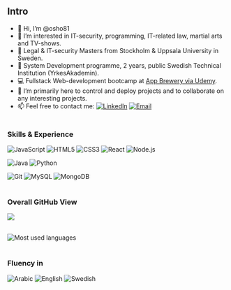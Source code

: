 ## Intro 
- 👋 Hi, I’m @osho81
- 👀 I’m interested in IT-security, programming, IT-related law, martial arts and TV-shows. 
- 📁 Legal & IT-security Masters from Stockholm & Uppsala University in Sweden.
- 💾 System Development programme, 2 years, public Swedish Technical Institution (YrkesAkademin). 
- 💻 Fullstack Web-development bootcamp at [App Brewery via Udemy](https://www.udemy.com/course/the-complete-web-development-bootcamp/).
- 💞️ I’m primarily here to control and deploy projects and to collaborate on any interesting projects. 
- 📫 Feel free to contact me:   [![LinkedIn](https://img.shields.io/badge/-LinkedIn-0A66C2?style=for-the-badge&logo=LinkedIn&logoColor=white)](https://www.linkedin.com/in/osama-h-a692241bb/)    [![Email](https://img.shields.io/badge/-Email-005FF9?style=for-the-badge&logo=Email&logoColor=white)](mailto:ossi.hour@gmail.com) 
<br><br>
### Skills & Experience
![JavaScript](https://img.shields.io/badge/-JavaScript-F7DF1E?style=plastic&logo=JavaScript&logoColor=white)
![HTML5](https://img.shields.io/badge/-HTML5-E34F26?style=plastic&logo=HTML5&logoColor=white)
![CSS3](https://img.shields.io/badge/-CSS3-1572B6?style=plastic&logo=CSS3&logoColor=white)
![React](https://img.shields.io/badge/-REACT-61DAFB?style=plastic&logo=React&logoColor=white)
![Node.js](https://img.shields.io/badge/-Node.js-339933?style=plastic&logo=Node.js&logoColor=white) 

![Java](https://img.shields.io/badge/-Java-007396?style=plastic&logo=Java&logoColor=white)
![Python](https://img.shields.io/badge/-Python-3776AB?style=plastic&logo=Python&logoColor=white)

![Git](https://img.shields.io/badge/-Git-F05032?style=plastic&logo=Git&logoColor=white) 
![MySQL](https://img.shields.io/badge/-MySQL-003B57?style=plastic&logo=MySQL&logoColor=white) 
![MongoDB](https://img.shields.io/badge/-MongoDB-47A248?style=plastic&logo=MongoDB&logoColor=white) 
<br><br>
### Overall GitHub View
<img align="center" src="https://github-readme-stats.vercel.app/api/?username=osho81&show_icons=true&hide_border=true&theme=blue-green" />
<br><br>

![Most used languages](https://github-readme-stats.vercel.app/api/top-langs/?username=osho81)
<br><br>
### Fluency in 
![Arabic](https://img.shields.io/badge/-Arabic-2F8D46?style=for-the-badge&logo=Arabic&logoColor=white) 
![English](https://img.shields.io/badge/-English-00205B?style=for-the-badge&logo=English&logoColor=white) 
![Swedish](https://img.shields.io/badge/-Swedish-FFDC0F?style=for-the-badge&logo=Swedish&logoColor=white) 

